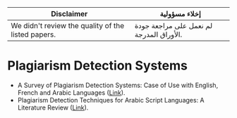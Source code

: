 |Disclaimer| إخلاء مسؤولية |
|----------|----------------|
| We didn't review the quality of the listed papers.  | لم نعمل على مراجعة جودة الأوراق المدرجة. |

# Plagiarism Detection Systems
- A Survey of Plagiarism Detection Systems: Case of Use with English, French and Arabic Languages  ([Link](https://arxiv.org/abs/2201.03423)).
- Plagiarism Detection Techniques for Arabic Script Languages: A Literature Review ([Link](https://www.kjar.spu.edu.iq/index.php/kjar/article/view/66)).
